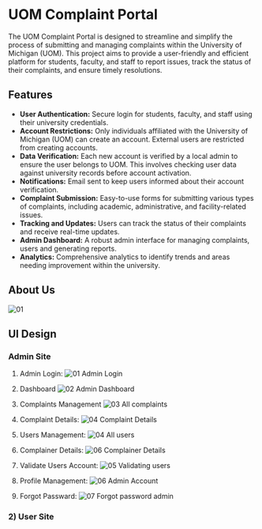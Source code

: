 # UOM Complaint Portal
The UOM Complaint Portal is designed to streamline and simplify the process of submitting and managing complaints within the University of Michigan (UOM). This project aims to provide a user-friendly and efficient platform for students, faculty, and staff to report issues, track the status of their complaints, and ensure timely resolutions.
## Features
- **User Authentication:** Secure login for students, faculty, and staff using their university credentials.
- **Account Restrictions:** Only individuals affiliated with the University of Michigan (UOM) can create an account. External users are restricted from creating accounts.
- **Data Verification:** Each new account is verified by a local admin to ensure the user belongs to UOM. This involves checking user data against university records before account activation.
- **Notifications:** Email sent to keep users informed about their account verification.
- **Complaint Submission:** Easy-to-use forms for submitting various types of complaints, including academic, administrative, and facility-related issues.
- **Tracking and Updates:** Users can track the status of their complaints and receive real-time updates.
- **Admin Dashboard:** A robust admin interface for managing complaints, users and generating reports.
- **Analytics:** Comprehensive analytics to identify trends and areas needing improvement within the university.


## About Us
![01](https://github.com/Muhammad313313/UOM-Complaint-Portal/assets/166158270/667fdc26-af72-4f92-bc06-0abd06d327a2)


## UI Design

### Admin Site
01. Admin Login:
![01  Admin Login ](https://github.com/Muhammad313313/UOM-Complaint-Portal/assets/166158270/adefa931-fa1a-474c-b61c-8b7b887bd678)

02. Dashboard
![02  Admin Dashboard](https://github.com/Muhammad313313/UOM-Complaint-Portal/assets/166158270/cb71d8a1-f08f-4fc4-a786-2df2f0f50d7c)

03. Complaints Management
![03  All complaints](https://github.com/Muhammad313313/UOM-Complaint-Portal/assets/166158270/61ade0a8-5678-482d-aad4-b4ad46d93e4d)

04. Complaint Details:
![04  Complaint Details](https://github.com/Muhammad313313/UOM-Complaint-Portal/assets/166158270/4f4b9956-9bb9-4829-a07e-eef6e086ccb4)

05. Users Management:
![04  All users](https://github.com/Muhammad313313/UOM-Complaint-Portal/assets/166158270/a0dc4728-a467-4346-9f7d-4d0fb9c6dab9)

06. Complainer Details:
![06  Complainer Details](https://github.com/Muhammad313313/UOM-Complaint-Portal/assets/166158270/673f08ab-471c-45a5-b769-ad95d56be6df)

07. Validate Users Account:
![05  Validating users](https://github.com/Muhammad313313/UOM-Complaint-Portal/assets/166158270/7c549aff-37a6-4464-b8c9-773f0135ce09)

08. Profile Management:
![06  Admin Account](https://github.com/Muhammad313313/UOM-Complaint-Portal/assets/166158270/409d695e-0636-414f-af6c-9e611a7839d4)

09. Forgot Passward:
![07  Forgot password admin](https://github.com/Muhammad313313/UOM-Complaint-Portal/assets/166158270/86cb2ee1-cd02-4c45-90fc-1ea84ad386b7)






  
### 2) User Site
